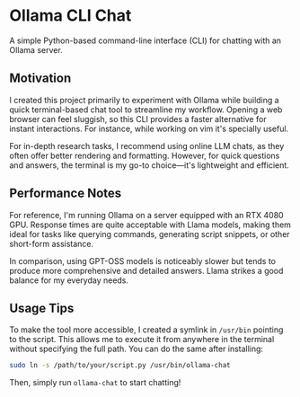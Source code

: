 # Ollama CLI Chat

A simple Python-based command-line interface (CLI) for chatting with an Ollama server.

## Motivation

I created this project primarily to experiment with Ollama while building a quick terminal-based chat tool to streamline my workflow. Opening a web browser can feel sluggish, so this CLI provides a faster alternative for instant interactions. For instance, while working on vim it's specially useful.

For in-depth research tasks, I recommend using online LLM chats, as they often offer better rendering and formatting. However, for quick questions and answers, the terminal is my go-to choice—it's lightweight and efficient.

## Performance Notes

For reference, I'm running Ollama on a server equipped with an RTX 4080 GPU. Response times are quite acceptable with Llama models, making them ideal for tasks like querying commands, generating script snippets, or other short-form assistance.

In comparison, using GPT-OSS models is noticeably slower but tends to produce more comprehensive and detailed answers. Llama strikes a good balance for my everyday needs.

## Usage Tips

To make the tool more accessible, I created a symlink in `/usr/bin` pointing to the script. This allows me to execute it from anywhere in the terminal without specifying the full path. You can do the same after installing:

```bash
sudo ln -s /path/to/your/script.py /usr/bin/ollama-chat
```

Then, simply run `ollama-chat` to start chatting!
